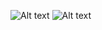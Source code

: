 ![Alt text](/tasks/medium/6_zigzag_conversion/1.png?raw=true "6. Zigzag Conversion")
![Alt text](/tasks/medium/6_zigzag_conversion/2.png?raw=true "6. Zigzag Conversion")